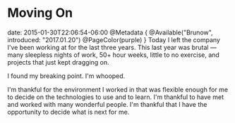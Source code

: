 # Moving On
date: 2015-01-30T22:06:54-06:00
@Metadata {
  @Available("Brunow", introduced: "2017.01.20")
  @PageColor(purple)
}
Today I left the company I've been working at for the last three years. This last year was brutal &mdash; many sleepless nights of work, 50+ hour weeks, little to no exercise, and projects that just kept dragging on.

I found my breaking point. I'm whooped.

I'm thankful for the environment I worked in that was flexible enough for me to decide on the technologies to use and to learn. I'm thankful to have met and worked with many wonderful people. I'm thankful that I have the opportunity to decide what is next for me.
